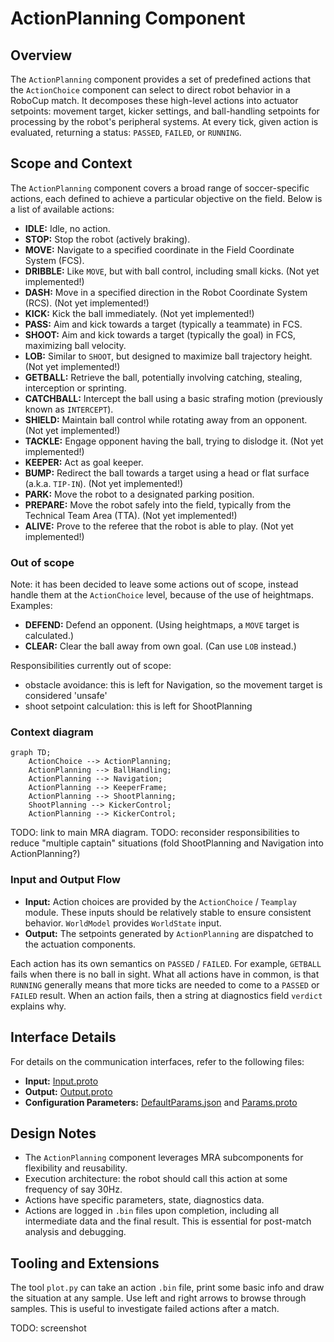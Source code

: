 # ActionPlanning Component

## Overview

The `ActionPlanning` component provides a set of predefined actions that the `ActionChoice` component can select to direct robot behavior in a RoboCup match. It decomposes these high-level actions into actuator setpoints: movement target, kicker settings, and ball-handling setpoints for processing by the robot's peripheral systems. At every tick, given action is evaluated, returning a status: `PASSED`, `FAILED`, or `RUNNING`.

## Scope and Context

The `ActionPlanning` component covers a broad range of soccer-specific actions, each defined to achieve a particular objective on the field. Below is a list of available actions:

- **IDLE:** Idle, no action.
- **STOP:** Stop the robot (actively braking).
- **MOVE:** Navigate to a specified coordinate in the Field Coordinate System (FCS).
- **DRIBBLE:** Like `MOVE`, but with ball control, including small kicks. (Not yet implemented!)
- **DASH:** Move in a specified direction in the Robot Coordinate System (RCS). (Not yet implemented!)
- **KICK:** Kick the ball immediately. (Not yet implemented!)
- **PASS:** Aim and kick towards a target (typically a teammate) in FCS.
- **SHOOT:** Aim and kick towards a target (typically the goal) in FCS, maximizing ball velocity.
- **LOB:** Similar to `SHOOT`, but designed to maximize ball trajectory height. (Not yet implemented!)
- **GETBALL:** Retrieve the ball, potentially involving catching, stealing, interception or sprinting.
- **CATCHBALL:** Intercept the ball using a basic strafing motion (previously known as `INTERCEPT`).
- **SHIELD:** Maintain ball control while rotating away from an opponent. (Not yet implemented!)
- **TACKLE:** Engage opponent having the ball, trying to dislodge it. (Not yet implemented!)
- **KEEPER:** Act as goal keeper.
- **BUMP:** Redirect the ball towards a target using a head or flat surface (a.k.a. `TIP-IN`). (Not yet implemented!)
- **PARK:** Move the robot to a designated parking position.
- **PREPARE:** Move the robot safely into the field, typically from the Technical Team Area (TTA). (Not yet implemented!)
- **ALIVE:** Prove to the referee that the robot is able to play. (Not yet implemented!)

### Out of scope

Note: it has been decided to leave some actions out of scope, instead handle them at the `ActionChoice` level, because of the use of heightmaps. Examples:
- **DEFEND:** Defend an opponent. (Using heightmaps, a `MOVE` target is calculated.)
- **CLEAR:** Clear the ball away from own goal. (Can use `LOB` instead.)

Responsibilities currently out of scope:

* obstacle avoidance: this is left for Navigation, so the movement target is considered 'unsafe'
* shoot setpoint calculation: this is left for ShootPlanning

### Context diagram

```mermaid
graph TD;
    ActionChoice --> ActionPlanning;
    ActionPlanning --> BallHandling;
    ActionPlanning --> Navigation;
    ActionPlanning --> KeeperFrame;
    ActionPlanning --> ShootPlanning;
    ShootPlanning --> KickerControl;
    ActionPlanning --> KickerControl;
```

TODO: link to main MRA diagram.
TODO: reconsider responsibilities to reduce "multiple captain" situations (fold ShootPlanning and Navigation into ActionPlanning?)

### Input and Output Flow

- **Input:** Action choices are provided by the `ActionChoice` / `Teamplay` module. These inputs should be relatively stable to ensure consistent behavior. `WorldModel` provides `WorldState` input.
- **Output:** The setpoints generated by `ActionPlanning` are dispatched to the actuation components.

Each action has its own semantics on `PASSED` / `FAILED`. For example, `GETBALL` fails when there is no ball in sight.
What all actions have in common, is that `RUNNING` generally means that more ticks are needed to come to a `PASSED` or `FAILED` result.
When an action fails, then a string at diagnostics field `verdict` explains why.

## Interface Details

For details on the communication interfaces, refer to the following files:

- **Input:** [Input.proto](interface/Input.proto)
- **Output:** [Output.proto](interface/Output.proto)
- **Configuration Parameters:** [DefaultParams.json](interface/DefaultParams.json) and [Params.proto](interface/Params.proto)

## Design Notes

- The `ActionPlanning` component leverages MRA subcomponents for flexibility and reusability.
- Execution architecture: the robot should call this action at some frequency of say 30Hz.
- Actions have specific parameters, state, diagnostics data.
- Actions are logged in `.bin` files upon completion, including all intermediate data and the final result. This is essential for post-match analysis and debugging.

## Tooling and Extensions

The tool `plot.py` can take an action `.bin` file, print some basic info and draw the situation at any sample. Use left and right arrows to browse through samples. This is useful to investigate failed actions after a match.

TODO: screenshot

